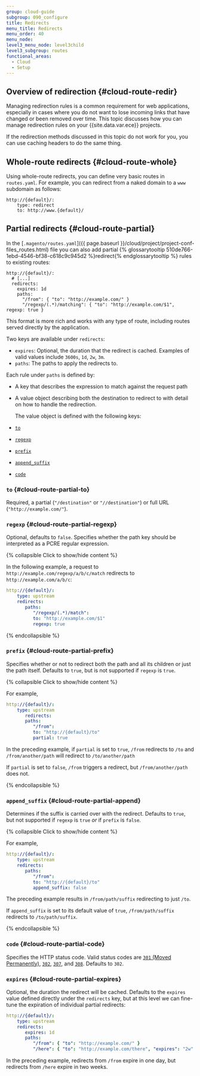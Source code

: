 ```yaml
---
group: cloud-guide
subgroup: 090_configure
title: Redirects
menu_title: Redirects
menu_order: 40
menu_node:
level3_menu_node: level3child
level3_subgroup: routes
functional_areas:
  - Cloud
  - Setup
---
```


## Overview of redirection {#cloud-route-redir}

Managing redirection rules is a common requirement for web applications,
especially in cases where you do not want to lose incoming links that have
changed or been removed over time. This topic discusses how you can manage redirection rules on your
{{site.data.var.ece}} projects.

If the redirection methods discussed in this topic do not work for you, you can use caching headers to do the same thing.

## Whole-route redirects {#cloud-route-whole}

Using whole-route redirects, you can define very basic routes in `routes.yaml`. For example, you can redirect from a naked domain to a `www` subdomain as follows:

	http://{default}/:
	    type: redirect
	    to: http://www.{default}/

## Partial redirects {#cloud-route-partial}

In the [`.magento/routes.yaml`]({{ page.baseurl }}/cloud/project/project-conf-files_routes.html) file you can also add partial {% glossarytooltip 510de766-1ebd-4546-bf38-c618c9c945d2 %}redirect{% endglossarytooltip %} rules
to existing routes:

	http://{default}/:
	  # [...]
	  redirects:
	    expires: 1d
	    paths:
	      "/from": { "to": "http://example.com/" }
	      "/regexp/(.*)/matching": { "to": "http://example.com/$1", regexp: true }

This format is more rich and works with any type of route, including routes served directly by the application.

Two keys are available under `redirects`:

 * `expires`: Optional, the duration that the redirect is cached.
 Examples of valid values include `3600s`, `1d`, `2w`, `3m`.
 * `paths`: The paths to apply the redirects to.

Each rule under `paths` is defined by:

* A key that describes the expression to match against the
request path
* A value object describing both the destination to redirect to with
detail on how to handle the redirection.

  The value object is defined with the following
keys:

*   [`to`](#cloud-route-partial-to)
*   [`regexp`](#cloud-route-partial-regexp)
*   [`prefix`](#cloud-route-partial-prefix)
*   [`append_suffix`](#cloud-route-partial-append)
*   [`code`](#cloud-route-partial-code)

### `to` {#cloud-route-partial-to}
Required, a partial (`"/destination"` or `"//destination"`) or full URL (`"http://example.com/"`).

### `regexp` {#cloud-route-partial-regexp}
Optional, defaults to `false`. Specifies whether the path key should be interpreted as
   a PCRE regular expression.

{% collapsible Click to show/hide content %}

In the following example, a request to `http://example.com/regexp/a/b/c/match` redirects to `http://example.com/a/b/c`:

```yaml
http://{default}/:
    type: upstream
    redirects:
       paths:
          "/regexp/(.*)/match":
          to: "http://example.com/$1"
          regexp: true
```

{% endcollapsible %}

### `prefix` {#cloud-route-partial-prefix}
Specifies whether or not to redirect both the path and all its children or just the path itself. Defaults to `true`, but is not supported if `regexp` is `true`.

{% collapsible Click to show/hide content %}

For example,

```yaml
http://{default}/:
    type: upstream
       redirects:
       paths:
          "/from":
          to: "http://{default}/to"
          partial: true
```

In the preceding example, if `partial` is set to `true`, `/from` redirects to `/to` and `/from/another/path` will redirect to `/to/another/path`

If `partial` is set to `false`, `/from` triggers a redirect, but `/from/another/path` does not.

{% endcollapsible %}

### `append_suffix` {#cloud-route-partial-append}
Determines if the suffix is carried over with the redirect. Defaults to `true`, but not supported if `regexp` is `true` *or* if `prefix` is `false`.

{% collapsible Click to show/hide content %}

For example,

```yaml
http://{default}/:
    type: upstream
    redirects:
       paths:
          "/from":
          to: "http://{default}/to"
          append_suffix: false
```

The preceding example results in `/from/path/suffix` redirecting to just `/to`.

If `append_suffix` is set to its default value of `true`, `/from/path/suffix` redirects to `/to/path/suffix`.

{% endcollapsible %}

### `code` {#cloud-route-partial-code}
Specifies the HTTP status code. Valid status codes are [`301` (Moved Permanently)](https://www.w3.org/Protocols/rfc2616/rfc2616-sec10.html#sec10.3.2), [`302`](https://www.w3.org/Protocols/rfc2616/rfc2616-sec10.html#sec10.3.3), [`307`](https://www.w3.org/Protocols/rfc2616/rfc2616-sec10.html#sec10.3.8), and [`308`](https://tools.ietf.org/html/rfc7238). Defaults to `302`.

### `expires` {#cloud-route-partial-expires}
Optional, the duration the redirect will be cached. Defaults to the `expires` value defined directly under the `redirects` key, but at this level we can fine-tune the expiration of individual partial redirects:

```yaml
http://{default}/:
    type: upstream
    redirects:
       expires: 1d
       paths:
          "/from": { "to": "http://example.com/" }
          "/here": { "to": "http://example.com/there", "expires": "2w" }
```

In the preceding example, redirects from `/from` expire in one day, but redirects from `/here` expire in two weeks.
